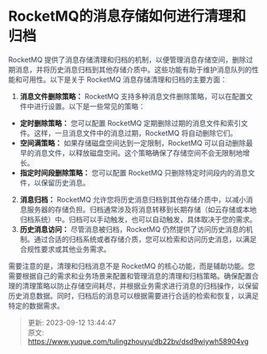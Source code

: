 # RocketMQ的消息存储如何进行清理和归档

<font style="color:rgb(55, 65, 81);background-color:rgb(247, 247, 248);">RocketMQ 提供了消息存储清理和归档的机制，以便管理消息存储空间，删除过期消息，并将历史消息归档到其他存储介质中。这些功能有助于维护消息队列的性能和可用性。以下是关于 RocketMQ 消息存储清理和归档的主要方面：</font>

1. **<font style="background-color:rgb(247, 247, 248);">消息文件删除策略：</font>**<font style="color:rgb(55, 65, 81);background-color:rgb(247, 247, 248);"> RocketMQ 支持多种消息文件删除策略，可以在配置文件中进行设置。以下是一些常见的策略：</font>
+ **<font style="background-color:rgb(247, 247, 248);">定时删除策略：</font>**<font style="color:rgb(55, 65, 81);background-color:rgb(247, 247, 248);"> 您可以配置 RocketMQ 定期删除过期的消息文件和索引文件。这样，一旦消息文件中的消息过期，RocketMQ 将自动删除它们。</font>
+ **<font style="background-color:rgb(247, 247, 248);">空间满策略：</font>**<font style="color:rgb(55, 65, 81);background-color:rgb(247, 247, 248);"> 如果存储磁盘空间达到一定限制，RocketMQ 可以自动删除最早的消息文件，以释放磁盘空间。这个策略确保了存储空间不会无限制地增长。</font>
+ **<font style="background-color:rgb(247, 247, 248);">指定时间段删除策略：</font>**<font style="color:rgb(55, 65, 81);background-color:rgb(247, 247, 248);"> 您可以配置 RocketMQ 只删除特定时间段内的消息文件，以保留历史消息。</font>
2. **<font style="background-color:rgb(247, 247, 248);">消息归档：</font>**<font style="color:rgb(55, 65, 81);background-color:rgb(247, 247, 248);"> RocketMQ 允许您将历史消息归档到其他存储介质中，以减小消息服务器的存储负担。归档通常涉及将消息转移到长期存储（如云存储或本地归档系统）中。归档可以手动触发，也可以自动触发，具体取决于您的需求。</font>
3. **<font style="background-color:rgb(247, 247, 248);">历史消息访问：</font>**<font style="color:rgb(55, 65, 81);background-color:rgb(247, 247, 248);"> 尽管消息被归档，RocketMQ 仍然提供了访问历史消息的机制。通过合适的归档系统或者存储介质，您可以检索和访问历史消息，以满足合规性要求或其他业务需求。</font>

<font style="color:rgb(55, 65, 81);background-color:rgb(247, 247, 248);">需要注意的是，清理和归档消息不是 RocketMQ 的核心功能，而是辅助功能。您需要根据自己的需求和业务场景来配置和管理消息的清理和归档策略。确保配置合理的清理策略以防止存储空间耗尽，并根据业务需求进行消息的归档操作，以保留历史消息数据。同时，归档后的消息可以根据需要进行合适的检索和恢复，以满足特定的数据需求。</font>



> 更新: 2023-09-12 13:44:47  
> 原文: <https://www.yuque.com/tulingzhouyu/db22bv/dsd9wiywh58904vg>